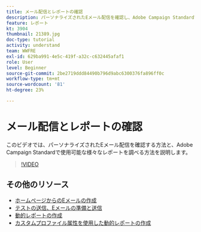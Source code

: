 ```yaml
---
title: メール配信とレポートの確認
description: パーソナライズされたEメール配信を確認し、Adobe Campaign Standardで使用可能な様々なレポートを調べる方法を説明します。
feature: レポート
kt: 3904
thumbnail: 21389.jpg
doc-type: tutorial
activity: understand
team: WWFRE
exl-id: 629ba991-4e5c-419f-a32c-c632445afaf1
role: User
level: Beginner
source-git-commit: 2be2719ddd84490b796d9abc6300376fa896ff0c
workflow-type: tm+mt
source-wordcount: '81'
ht-degree: 23%

---
```


# メール配信とレポートの確認

このビデオでは、パーソナライズされたEメール配信を確認する方法と、Adobe Campaign Standardで使用可能な様々なレポートを調べる方法を説明します。

>[!VIDEO](https://video.tv.adobe.com/v/21389?quality=12)

## その他のリソース

* [ホームページからのEメールの作成](/help/communication-channels/email/create-email-from-homepage.md)
* [テストの送信、Eメールの準備と送信](/help/communication-channels/email/sending-test-preparing-sending-email.md)
* [動的レポートの作成](/help/reporting/creating-a-dynamic-report.md)
* [カスタムプロファイル属性を使用した動的レポートの作成](/help/reporting/custom-profile-attributes-dynamic-reports.md)

